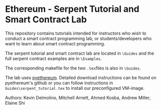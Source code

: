 # Ethereum - Serpent Tutorial and Smart Contract Lab
This repository contains tutorials intended for instructors who wish to conduct a smart
contract programming lab, or students/developers who want to learn about smart contract
programming.

The serpent tutorial and smart contract lab are located in `\Guides` and the full serpent contract examples are in `\Examples`.

The corresponding makefile for the two `.tex`files is also in `\Guides`.

The lab uses [pyethereum](https://github.com/ethereum/pyethereum). Detailed download instructions can be found on pyethereum's 
github or you can follow instructions in `Guides\serpent_tutorial.tex` to install our preconfigured VM-image.

Authors: Kevin Delmolino, Mitchell Arnett, Ahmed Kosba, Andrew Miller, Elaine Shi
